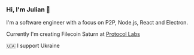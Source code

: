 ### Hi, I'm Julian 👋

I'm a software engineer with a focus on P2P, Node.js, React and Electron.

Currently I'm creating Filecoin Saturn at [Protocol Labs](https://github.com/protocol)

🇺🇦 I support Ukraine
